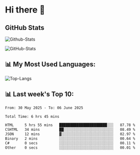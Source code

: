 # Hi there 👋

## GitHub Stats
![Github-Stats](https://github-readme-stats-sigma-five.vercel.app/api?username=ltorson&show_icons=true&theme=radical&count_private=true&show=reviews,discussions_started,discussions_answered,prs_merged,prs_merged_percentage)

![GitHub-Stats](https://github-readme-stats.vercel.app/api/wakatime?username=LeeTorson&theme=synthwave&size_weight=0.5&count_weight=0.5&title_color=36F9F6&langs_count=10&count_private=true)

## 📊 My Most Used Languages:
![Top-Langs](https://github-readme-stats-sigma-five.vercel.app/api/top-langs/?username=LTorson&layout=compact&langs_count=10)


## 📊 Last week's Top 10:
<!--START_SECTION:waka-->

```txt
From: 30 May 2025 - To: 06 June 2025

Total Time: 6 hrs 45 mins

HTML     5 hrs 55 mins   ██████████████████████░░░   87.78 %
CSHTML   34 mins         ██░░░░░░░░░░░░░░░░░░░░░░░   08.49 %
JSON     12 mins         ▓░░░░░░░░░░░░░░░░░░░░░░░░   02.97 %
Binary   2 mins          ░░░░░░░░░░░░░░░░░░░░░░░░░   00.64 %
C#       0 secs          ░░░░░░░░░░░░░░░░░░░░░░░░░   00.11 %
Other    0 secs          ░░░░░░░░░░░░░░░░░░░░░░░░░   00.01 %
```

<!--END_SECTION:waka-->
